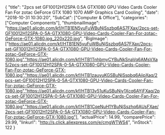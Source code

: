 {
	"title": "2pcs set GF10012H12SPA 0.5A GTX1080 GPU Video Cards Cooler Fan For zotac GeForce GTX 1080 1070 AMP Graphics Card Cooling",
	"date": "2018-10-31 10:30:20",
	"SubCat": ["Computer & Office"],
	"categories": ["Computer Components"],
	"thumbnailImage": "https://ae01.alicdn.com/kf/HTB1EN5yuFuWBuNjSszbq6AS7FXax/2pcs-set-GF10012H12SPA-0-5A-GTX1080-GPU-Video-Cards-Cooler-Fan-For-zotac-GeForce-GTX-1080.jpg_220x220.jpg",
	"BigImage": ["https://ae01.alicdn.com/kf/HTB1EN5yuFuWBuNjSszbq6AS7FXax/2pcs-set-GF10012H12SPA-0-5A-GTX1080-GPU-Video-Cards-Cooler-Fan-For-zotac-GeForce-GTX-1080.jpg","https://ae01.alicdn.com/kf/HTB1TnhbmyCYBuNkSnaVq6AMsVXa5/2pcs-set-GF10012H12SPA-0-5A-GTX1080-GPU-Video-Cards-Cooler-Fan-For-zotac-GeForce-GTX-1080.jpg","https://ae01.alicdn.com/kf/HTB1zauyuKGSBuNjSspbq6AiipXaq/2pcs-set-GF10012H12SPA-0-5A-GTX1080-GPU-Video-Cards-Cooler-Fan-For-zotac-GeForce-GTX-1080.jpg","https://ae01.alicdn.com/kf/HTB13v51uKuSBuNjy1Xcq6AYjFXaq/2pcs-set-GF10012H12SPA-0-5A-GTX1080-GPU-Video-Cards-Cooler-Fan-For-zotac-GeForce-GTX-1080.jpg","https://ae01.alicdn.com/kf/HTB1CqeNuH1YBuNjSszhq6AUsFXae/2pcs-set-GF10012H12SPA-0-5A-GTX1080-GPU-Video-Cards-Cooler-Fan-For-zotac-GeForce-GTX-1080.jpg"],
	"actualPrice": 14.99,
	"comparePrice": 29.99,
	"linkurl": "http://s.click.aliexpress.com/e/cmgWTWS4",
	"inStock": 122
}
